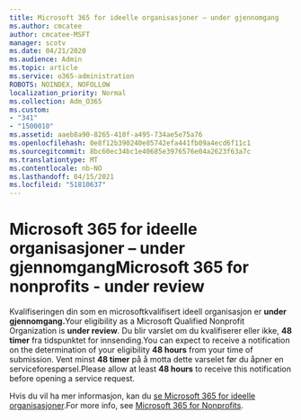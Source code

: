```yaml
---
title: Microsoft 365 for ideelle organisasjoner – under gjennomgang
ms.author: cmcatee
author: cmcatee-MSFT
manager: scotv
ms.date: 04/21/2020
ms.audience: Admin
ms.topic: article
ms.service: o365-administration
ROBOTS: NOINDEX, NOFOLLOW
localization_priority: Normal
ms.collection: Adm_O365
ms.custom:
- "341"
- "1500010"
ms.assetid: aaeb8a90-8265-410f-a495-734ae5e75a76
ms.openlocfilehash: 0e8f12b390240e85742efa441fb09a4ecd6f11c1
ms.sourcegitcommit: 8bc60ec34bc1e40685e3976576e04a2623f63a7c
ms.translationtype: MT
ms.contentlocale: nb-NO
ms.lasthandoff: 04/15/2021
ms.locfileid: "51810637"
---
```

# <a name="microsoft-365-for-nonprofits---under-review"></a><span data-ttu-id="ac0d7-102">Microsoft 365 for ideelle organisasjoner – under gjennomgang</span><span class="sxs-lookup"><span data-stu-id="ac0d7-102">Microsoft 365 for nonprofits - under review</span></span>

<span data-ttu-id="ac0d7-103">Kvalifiseringen din som en microsoftkvalifisert ideell organisasjon er **under gjennomgang.**</span><span class="sxs-lookup"><span data-stu-id="ac0d7-103">Your eligibility as a Microsoft Qualified Nonprofit Organization is **under review**.</span></span> <span data-ttu-id="ac0d7-104">Du blir varslet om du kvalifiserer eller ikke, **48 timer** fra tidspunktet for innsending.</span><span class="sxs-lookup"><span data-stu-id="ac0d7-104">You can expect to receive a notification on the determination of your eligibility **48 hours** from your time of submission.</span></span> <span data-ttu-id="ac0d7-105">Vent minst **48 timer** på å motta dette varselet før du åpner en serviceforespørsel.</span><span class="sxs-lookup"><span data-stu-id="ac0d7-105">Please allow at least **48 hours** to receive this notification before opening a service request.</span></span> 

<span data-ttu-id="ac0d7-106">Hvis du vil ha mer informasjon, kan du [se Microsoft 365 for ideelle organisasjoner](https://www.microsoft.com/nonprofits/microsoft-365).</span><span class="sxs-lookup"><span data-stu-id="ac0d7-106">For more info, see [Microsoft 365 for Nonprofits](https://www.microsoft.com/nonprofits/microsoft-365).</span></span> 
